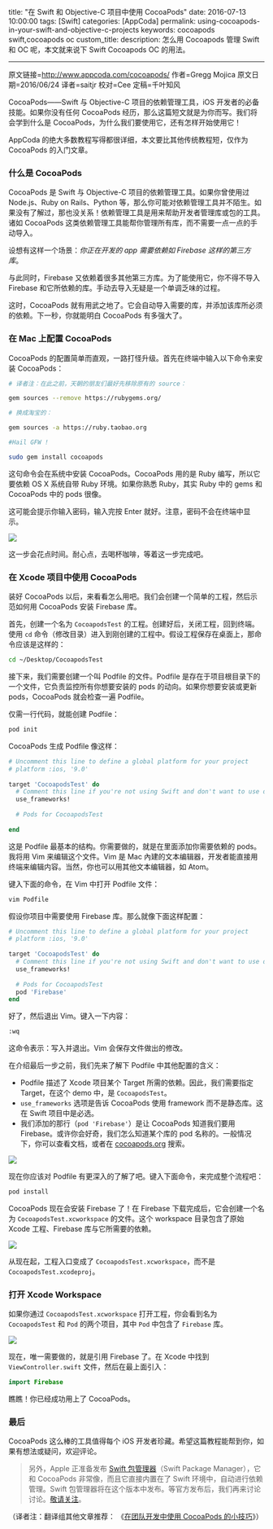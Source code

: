 title: "在 Swift 和 Objective-C 项目中使用 CocoaPods"
date: 2016-07-13 10:00:00
tags: [Swift]
categories: [AppCoda]
permalink: using-cocoapods-in-your-swift-and-objective-c-projects
keywords: cocoapods swift,cocoapods oc
custom_title: 
description: 怎么用 Cocoapods 管理 Swift 和 OC 呢，本文就来说下 Swift Cocoapods OC 的用法。

---
原文链接=http://www.appcoda.com/cocoapods/
作者=Gregg Mojica
原文日期=2016/06/24
译者=saitjr
校对=Cee
定稿=千叶知风

<!--此处开始正文-->

CocoaPods——Swift 与 Objective-C 项目的依赖管理工具，iOS 开发者的必备技能。如果你没有任何 CocoaPods 经历，那么这篇短文就是为你而写。我们将会学到什么是 CocoaPods，为什么我们要使用它，还有怎样开始使用它！

AppCoda 的绝大多数教程写得都很详细，本文要比其他传统教程短，仅作为 CocoaPods 的入门文章。

<!--more-->

### 什么是 CocoaPods

CocoaPods 是 Swift 与 Objective-C 项目的依赖管理工具。如果你曾使用过 Node.js、Ruby on Rails、Python 等，那么你可能对依赖管理工具并不陌生。如果没有了解过，那也没关系！依赖管理工具是用来帮助开发者管理库或包的工具。诸如 CocoaPods 这类依赖管理工具能帮你管理所有库，而不需要一点一点的手动导入。

设想有这样一个场景：*你正在开发的 app 需要依赖如 Firebase 这样的第三方库*。

与此同时，Firebase 又依赖着很多其他第三方库。为了能使用它，你不得不导入 Firebase 和它所依赖的库。手动去导入无疑是一个单调乏味的过程。

这时，CocoaPods 就有用武之地了。它会自动导入需要的库，并添加该库所必须的依赖。下一秒，你就能明白 CocoaPods 有多强大了。

### 在 Mac 上配置 CocoaPods

CocoaPods 的配置简单而直观，一路打怪升级。首先在终端中输入以下命令来安装 CocoaPods：

```bash
# 译者注：在此之前，天朝的朋友们最好先移除原有的 source：

gem sources --remove https://rubygems.org/

# 换成淘宝的：

gem sources -a https://ruby.taobao.org

#Hail GFW !
```

```bash
sudo gem install cocoapods
```

这句命令会在系统中安装 CocoaPods。CocoaPods 用的是 Ruby 编写，所以它要依赖 OS X 系统自带 Ruby 环境。如果你熟悉 Ruby，其实 Ruby 中的 gems 和 CocoaPods 中的 pods 很像。

这可能会提示你输入密码，输入完按 Enter 就好。注意，密码不会在终端中显示。

![](http://www.appcoda.com/wp-content/uploads/2016/06/cocoapods-install-1240x701.png)

这一步会花点时间。耐心点，去喝杯咖啡，等着这一步完成吧。

### 在 Xcode 项目中使用 CocoaPods

装好 CocoaPods 以后，来看看怎么用吧。我们会创建一个简单的工程，然后示范如何用 CocoaPods 安装 Firebase 库。

首先，创建一个名为 `CocoapodsTest` 的工程。创建好后，关闭工程，回到终端。使用 `cd` 命令（修改目录）进入到刚创建的工程中。假设工程保存在桌面上，那命令应该是这样的：

```bash
cd ~/Desktop/CocoapodsTest
```

接下来，我们需要创建一个叫 Podfile 的文件。Podfile 是存在于项目根目录下的一个文件，它负责监控所有你想要安装的 pods 的动向。如果你想要安装或更新 pods，CocoaPods 就会检查一遍 Podfile。

仅需一行代码，就能创建 Podfile：

```bash
pod init
```

CocoaPods 生成 Podfile 像这样：

```ruby
# Uncomment this line to define a global platform for your project
# platform :ios, '9.0'
 
target 'CocoapodsTest' do
  # Comment this line if you're not using Swift and don't want to use dynamic frameworks
  use_frameworks!
 
  # Pods for CocoapodsTest
 
end
```

这是 Podfile 最基本的结构。你需要做的，就是在里面添加你需要依赖的 pods。我将用 Vim 来编辑这个文件。Vim 是 Mac 內建的文本编辑器，开发者能直接用终端来编辑内容。当然，你也可以用其他文本编辑器，如 Atom。

键入下面的命令，在 Vim 中打开 Podfile 文件：

```bash
vim Podfile
```

假设你项目中需要使用 Firebase 库。那么就像下面这样配置：

```ruby
# Uncomment this line to define a global platform for your project
# platform :ios, '9.0'
 
target 'CocoapodsTest' do
  # Comment this line if you're not using Swift and don't want to use dynamic frameworks
  use_frameworks!
 
  # Pods for CocoapodsTest
  pod 'Firebase'
end
```

好了，然后退出 Vim。键入一下内容：

```bash
:wq
```

这命令表示：写入并退出。Vim 会保存文件做出的修改。

在介绍最后一步之前，我们先来了解下 Podfile 中其他配置的含义：

-   Podfile 描述了 Xcode 项目某个 Target 所需的依赖。因此，我们需要指定 Target，在这个 demo 中，是 `CocoapodsTest`。
-   `use_frameworks` 选项是告诉 CocoaPods 使用 framework 而不是静态库。这在 Swift 项目中是必选。
-   我们添加的那行（`pod 'Firebase'`）是让 CocoaPods 知道我们要用 Firebase。或许你会好奇，我们怎么知道某个库的 pod 名称的。一般情况下，你可以查看文档，或者在 [cocoapods.org](cocoapods.org) 搜索。

![](http://www.appcoda.com/wp-content/uploads/2016/06/pod-cocoapods-org.jpg)

现在你应该对 Podfile 有更深入的了解了吧。键入下面命令，来完成整个流程吧：

```bash
pod install
```

CocoaPods 现在会安装 Firebase 了！在 Firebase 下载完成后，它会创建一个名为 `CocoapodsTest.xcworkspace` 的文件。这个 workspace 目录包含了原始 Xcode 工程、Firebase 库与它所需要的依赖。

![](http://www.appcoda.com/wp-content/uploads/2016/06/pod-install.jpg)

从现在起，工程入口变成了 `CocoapodsTest.xcworkspace`，而不是 `CocoapodsTest.xcodeproj`。

### 打开 Xcode Workspace

如果你通过 `CocoapodsTest.xcworkspace` 打开工程，你会看到名为 `CocoapodsTest` 和 `Pod` 的两个项目，其中 `Pod` 中包含了 `Firebase` 库。

![](http://www.appcoda.com/wp-content/uploads/2016/06/pod-xcode-workspace-1240x722.png)

现在，唯一需要做的，就是引用 Firebase 了。在 Xcode 中找到 `ViewController.swift` 文件，然后在最上面引入：

```swift
import Firebase
```

瞧瞧！你已经成功用上了 CocoaPods。

### 最后

CocoaPods 这么棒的工具值得每个 iOS 开发者珍藏。希望这篇教程能帮到你，如果有想法或疑问，欢迎评论。

>   另外，Apple 正准备发布 [Swift 包管理器](https://swift.org/package-manager/)（Swift Package Manager），它和 CocoaPods 非常像，而且它直接内置在了 Swift 环境中，自动进行依赖管理。Swift 包管理器将在这个版本中发布。等官方发布后，我们再来讨论讨论。[敬请关注](https://www.facebook.com/appcodamobile)。

（译者注：翻译组其他文章推荐： 《[在团队开发中使用 CocoaPods 的小技巧](http://swift.gg/2015/12/31/cocoapods-on-a-team/)》）
